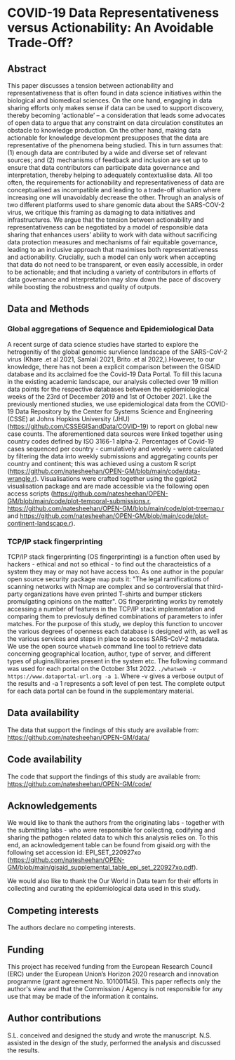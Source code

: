# COVID-19 Data Representativeness versus Actionability: An Avoidable Trade-Off?

## Abstract

This paper discusses a tension between actionability and representativeness that is often found in data science initiatives within the biological and biomedical sciences. On the one hand, engaging in data sharing efforts only makes sense if data can be used to support discovery, thereby becoming ‘actionable’ – a consideration that leads some advocates of open data to argue that any constraint on data circulation constitutes an obstacle to knowledge production. On the other hand, making data actionable for knowledge development presupposes that the data are representative of the phenomena being studied. This in turn assumes that: (1) enough data are contributed by a wide and diverse set of relevant sources; and (2) mechanisms of feedback and inclusion are set up to ensure that data contributors can participate data governance and interpretation, thereby helping to adequately contextualise data. All too often, the requirements for actionability and representativeness of data are conceptualised as incompatible and leading to a trade-off situation where increasing one will unavoidably decrease the other. Through an analysis of two different platforms used to share genomic data about the SARS-COV-2 virus, we critique this framing as damaging to data initiatives and infrastructures. We argue that the tension between actionability and representativeness can be negotiated by a model of responsible data sharing that enhances users’ ability to work with data without sacrificing data protection measures and mechanisms of fair equitable governance, leading to an inclusive approach that maximises both representativeness and actionability. Crucially, such a model can only work when accepting that data do not need to be transparent, or even easily accessible, in order to be actionable; and that including a variety of contributors in efforts of data governance and interpretation may slow down the pace of discovery while boosting the robustness and quality of outputs. 

## Data and Methods

### Global aggregations of Sequence and Epidemiological Data
A recent surge of data science studies have started to explore the hetrogenitiy of the global genomic survlience landscape of the SARS-CoV-2 virus  (Khare .et al  2021, Samlali  2021, Brito .et al 2022,).However, to our knowledge, there has not been a explicit comparison between the GISAID database and its acclaimed foe the Covid-19 Data Portal. To fill this lacuna in the existing academic landscape, our analysis collected over 19 million data points for the respective databases between the epidemiological weeks of the 23rd of December 2019 and 1st of October 2021. Like the previously mentioned studies, we use epidemiological data from the COVID-19 Data Repository by the Center for Systems Science and Engineering (CSSE) at Johns Hopkins University (JHU) (https://github.com/CSSEGISandData/COVID-19) to report on global new case counts. The aforementioned data sources were linked together using country codes defined by ISO 3166-1 alpha-2. Percentages of Covid-19 cases sequenced per country - cumulatively and weekly - were calculated by filtering the data into weekly submissions and aggregating counts per country and continent; this was achieved using a custom R script (https://github.com/natesheehan/OPEN-GM/blob/main/code/data-wrangle.r). Visualisations were crafted together using the ggplot2 visualisation package and are made accessible via the following open access scripts (https://github.com/natesheehan/OPEN-GM/blob/main/code/plot-temporal-submissions.r, https://github.com/natesheehan/OPEN-GM/blob/main/code/plot-treemap.r and https://github.com/natesheehan/OPEN-GM/blob/main/code/plot-continent-landscape.r).

### TCP/IP stack fingerprinting

TCP/IP stack fingerprinting (OS fingerprinting) is a function often used by hackers - ethical and not so ethical - to find out the characteistics of a system they may or may not have access too. As one author in the popular open source security package `nmap` puts it: "The legal ramifications of scanning networks with Nmap are complex and so controversial that third-party organizations have even printed T-shirts and bumper stickers promulgating opinions on the matter". OS fingerprinting works by remotely accessing a number of features in the TCP/IP stack implementation and comparing them to previosuly defined combinations of parameters to infer matches. For the purpose of this study, we deploy this function to uncover the various degrees of openness each database is designed with, as well as the various services and steps in place to access SARS-CoV-2 metadata. We use the open source `whatweb` command line tool to retrieve data concerning geographical location, author, type of server, and different types of plugins/libraries present in the system etc. The following command was used for each portal on the October 31st 2022. ```./whatweb -v https://www.dataportal-url.org -a 1```. Where -v gives a verbose output of the results and -a 1 represents a soft level of pen test. The complete output for each data portal can be found in the supplementary material.
## Data availability

The data that support the findings of this study are available from: https://github.com/natesheehan/OPEN-GM/data/

## Code availability

The code that support the findings of this study are available from: https://github.com/natesheehan/OPEN-GM/code/

## Acknowledgements

We would like to thank the authors from the originating labs - together with the submitting labs -  who were responsible for collecting, codifying and sharing the pathogen related data to which this analysis relies on. To this end, an acknowledgement table can be found from gisaid.org with the following set accession id: EPI_SET_220927xo (https://github.com/natesheehan/OPEN-GM/blob/main/gisaid_supplemental_table_epi_set_220927xo.pdf).  

We would also like to thank the Our World in Data team for their efforts in collecting and curating the epidemiological data used in this study. 

## Competing interests

The authors declare no competing interests.

## Funding

This project has received funding from the European Research Council (ERC) under the European Union’s Horizon 2020 research and innovation programme (grant agreement No. 101001145). This paper reflects only the author's view and that the Commission / Agency is not responsible for any use that may be made of the information it contains.

## Author contributions

S.L. conceived and designed the study and wrote the manuscript. N.S. assisted in the design of the study, performed the analysis and discussed the results.

